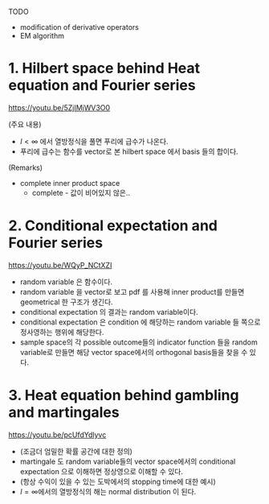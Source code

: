 TODO

- modification of derivative operators
- EM algorithm



# 1. Hilbert space behind Heat equation and Fourier series

https://youtu.be/5ZjIMjWV3O0



(주요 내용)

- $l < \infty$ 에서 열방정식을 풀면 푸리에 급수가 나온다. 
- 푸리에 급수는 함수를 vector로 본 hilbert space 에서 basis 들의 합이다.

(Remarks)

- complete inner product space
  - complete - 값이 비어있지 않은..



# 2. Conditional expectation and Fourier series

https://youtu.be/WQyP_NCtXZI

- random variable 은 함수이다.
- random variable 을 vector로 보고 pdf 를 사용해 inner product를 만들면 geometrical 한 구조가 생긴다.
- conditional expectation 의 결과는 random variable이다.
- conditional expectation 은 condition 에 해당하는 random variable 들 쪽으로 정사영하는 행위에 해당한다.
- sample space의 각 possible outcome들의 indicator function 들을 random variable로 만들면 해당 vector space에서의 orthogonal basis들을 찾을 수 있다.



# 3. Heat equation behind gambling and martingales

https://youtu.be/pcUfdYdlyvc

- (조금더 엄밀한 확률 공간에 대한 정의)
- martingale 도 random variable들의 vector space에서의 conditional expectation 으로 이해하면 정상영으로 이해할 수 있다.
- (항상 수익이 있을 수 있는 도박에서의 stopping time에 대한 예시)
- $l = \infty$에서의 열방정식의 해는 normal distribution 이 된다.